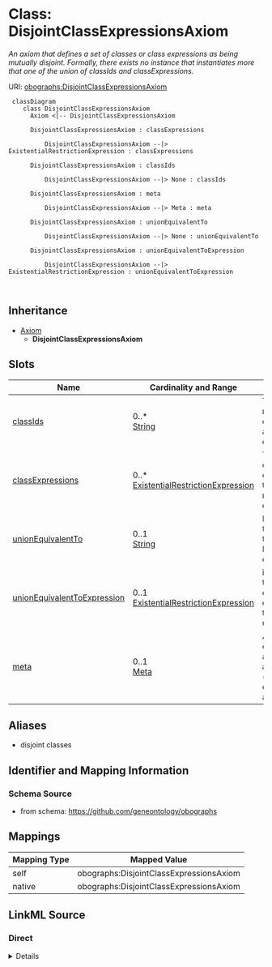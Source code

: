 # Class: DisjointClassExpressionsAxiom


_An axiom that defines a set of classes or class expressions as being mutually disjoint. Formally, there exists no instance that instantiates more that one of the union of classIds and classExpressions._





URI: [obographs:DisjointClassExpressionsAxiom](https://github.com/geneontology/obographs/DisjointClassExpressionsAxiom)




```{mermaid}
 classDiagram
    class DisjointClassExpressionsAxiom
      Axiom <|-- DisjointClassExpressionsAxiom
      
      DisjointClassExpressionsAxiom : classExpressions
        
          DisjointClassExpressionsAxiom --|> ExistentialRestrictionExpression : classExpressions
        
      DisjointClassExpressionsAxiom : classIds
        
          DisjointClassExpressionsAxiom --|> None : classIds
        
      DisjointClassExpressionsAxiom : meta
        
          DisjointClassExpressionsAxiom --|> Meta : meta
        
      DisjointClassExpressionsAxiom : unionEquivalentTo
        
          DisjointClassExpressionsAxiom --|> None : unionEquivalentTo
        
      DisjointClassExpressionsAxiom : unionEquivalentToExpression
        
          DisjointClassExpressionsAxiom --|> ExistentialRestrictionExpression : unionEquivalentToExpression
        
      
```





## Inheritance
* [Axiom](Axiom.md)
    * **DisjointClassExpressionsAxiom**



## Slots

| Name | Cardinality and Range | Description | Inheritance |
| ---  | --- | --- | --- |
| [classIds](classIds.md) | 0..* <br/> [String](String.md) | The set of named classes that are mutually disjoint | direct |
| [classExpressions](classExpressions.md) | 0..* <br/> [ExistentialRestrictionExpression](ExistentialRestrictionExpression.md) | The set of class expressions that are mutually disjoint | direct |
| [unionEquivalentTo](unionEquivalentTo.md) | 0..1 <br/> [String](String.md) | If present, this equates to an OWL DisjointUnion expression | direct |
| [unionEquivalentToExpression](unionEquivalentToExpression.md) | 0..1 <br/> [ExistentialRestrictionExpression](ExistentialRestrictionExpression.md) | if present, this class expression is equivalent ot the (disjoint) union of th... | direct |
| [meta](meta.md) | 0..1 <br/> [Meta](Meta.md) | A collection of metadata about either an ontology (graph), an entity, or an a... | [Axiom](Axiom.md) |







## Aliases


* disjoint classes



## Identifier and Mapping Information







### Schema Source


* from schema: https://github.com/geneontology/obographs





## Mappings

| Mapping Type | Mapped Value |
| ---  | ---  |
| self | obographs:DisjointClassExpressionsAxiom |
| native | obographs:DisjointClassExpressionsAxiom |





## LinkML Source

<!-- TODO: investigate https://stackoverflow.com/questions/37606292/how-to-create-tabbed-code-blocks-in-mkdocs-or-sphinx -->

### Direct

<details>
```yaml
name: DisjointClassExpressionsAxiom
description: An axiom that defines a set of classes or class expressions as being
  mutually disjoint. Formally, there exists no instance that instantiates more that
  one of the union of classIds and classExpressions.
from_schema: https://github.com/geneontology/obographs
aliases:
- disjoint classes
is_a: Axiom
attributes:
  classIds:
    name: classIds
    description: The set of named classes that are mutually disjoint.
    from_schema: https://github.com/geneontology/obographs
    rank: 1000
    multivalued: true
  classExpressions:
    name: classExpressions
    description: The set of class expressions that are mutually disjoint.
    comments:
    - currently restricted to existential restrictions (some values from)
    from_schema: https://github.com/geneontology/obographs
    rank: 1000
    multivalued: true
    range: ExistentialRestrictionExpression
  unionEquivalentTo:
    name: unionEquivalentTo
    description: If present, this equates to an OWL DisjointUnion expression.
    from_schema: https://github.com/geneontology/obographs
    rank: 1000
  unionEquivalentToExpression:
    name: unionEquivalentToExpression
    description: if present, this class expression is equivalent ot the (disjoint)
      union of the classIds and classExpressions.
    from_schema: https://github.com/geneontology/obographs
    rank: 1000
    range: ExistentialRestrictionExpression

```
</details>

### Induced

<details>
```yaml
name: DisjointClassExpressionsAxiom
description: An axiom that defines a set of classes or class expressions as being
  mutually disjoint. Formally, there exists no instance that instantiates more that
  one of the union of classIds and classExpressions.
from_schema: https://github.com/geneontology/obographs
aliases:
- disjoint classes
is_a: Axiom
attributes:
  classIds:
    name: classIds
    description: The set of named classes that are mutually disjoint.
    from_schema: https://github.com/geneontology/obographs
    rank: 1000
    multivalued: true
    alias: classIds
    owner: DisjointClassExpressionsAxiom
    domain_of:
    - DisjointClassExpressionsAxiom
  classExpressions:
    name: classExpressions
    description: The set of class expressions that are mutually disjoint.
    comments:
    - currently restricted to existential restrictions (some values from)
    from_schema: https://github.com/geneontology/obographs
    rank: 1000
    multivalued: true
    alias: classExpressions
    owner: DisjointClassExpressionsAxiom
    domain_of:
    - DisjointClassExpressionsAxiom
    range: ExistentialRestrictionExpression
  unionEquivalentTo:
    name: unionEquivalentTo
    description: If present, this equates to an OWL DisjointUnion expression.
    from_schema: https://github.com/geneontology/obographs
    rank: 1000
    alias: unionEquivalentTo
    owner: DisjointClassExpressionsAxiom
    domain_of:
    - DisjointClassExpressionsAxiom
  unionEquivalentToExpression:
    name: unionEquivalentToExpression
    description: if present, this class expression is equivalent ot the (disjoint)
      union of the classIds and classExpressions.
    from_schema: https://github.com/geneontology/obographs
    rank: 1000
    alias: unionEquivalentToExpression
    owner: DisjointClassExpressionsAxiom
    domain_of:
    - DisjointClassExpressionsAxiom
    range: ExistentialRestrictionExpression
  meta:
    name: meta
    description: A collection of metadata about either an ontology (graph), an entity,
      or an axiom
    from_schema: https://github.com/geneontology/obographs
    aliases:
    - annotations
    rank: 1000
    alias: meta
    owner: DisjointClassExpressionsAxiom
    domain_of:
    - GraphDocument
    - Graph
    - Node
    - Edge
    - PropertyValue
    - Axiom
    range: Meta

```
</details>